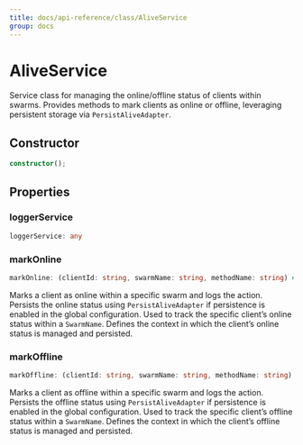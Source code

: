 ```yaml
---
title: docs/api-reference/class/AliveService
group: docs
---
```


# AliveService

Service class for managing the online/offline status of clients within swarms.
Provides methods to mark clients as online or offline, leveraging persistent storage via `PersistAliveAdapter`.

## Constructor

```ts
constructor();
```

## Properties

### loggerService

```ts
loggerService: any
```

### markOnline

```ts
markOnline: (clientId: string, swarmName: string, methodName: string) => Promise<void>
```

Marks a client as online within a specific swarm and logs the action.
Persists the online status using `PersistAliveAdapter` if persistence is enabled in the global configuration.
                              Used to track the specific client’s online status within a `SwarmName`.
                               Defines the context in which the client’s online status is managed and persisted.

### markOffline

```ts
markOffline: (clientId: string, swarmName: string, methodName: string) => Promise<void>
```

Marks a client as offline within a specific swarm and logs the action.
Persists the offline status using `PersistAliveAdapter` if persistence is enabled in the global configuration.
                              Used to track the specific client’s offline status within a `SwarmName`.
                               Defines the context in which the client’s offline status is managed and persisted.
